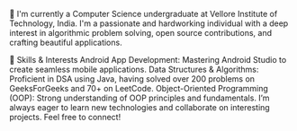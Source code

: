 👋 I'm currently a Computer Science undergraduate at Vellore Institute of Technology, India. I'm a passionate and hardworking individual with a deep interest in algorithmic problem solving, open source contributions, and crafting beautiful applications.

🚀 Skills & Interests
Android App Development: Mastering Android Studio to create seamless mobile applications.
Data Structures & Algorithms: Proficient in DSA using Java, having solved over 200 problems on GeeksForGeeks and 70+ on LeetCode.
Object-Oriented Programming (OOP): Strong understanding of OOP principles and fundamentals.
I’m always eager to learn new technologies and collaborate on interesting projects. Feel free to connect!
